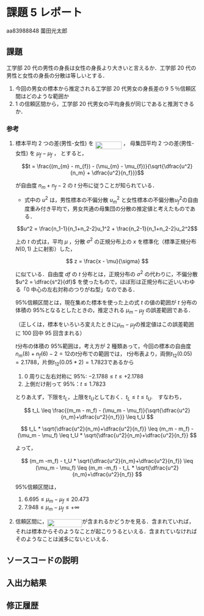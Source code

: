 # 課題 5 レポート

aa83988848 薗田光太郎

## 課題

工学部 20 代の男性の身長は女性の身長より大きいと言えるか．工学部 20 代の男性と女性の身長の分散は等しいとする．

1. 今回の男女の標本から推定される工学部 20 代男女の身長差の９５％信頼区間はどのような範囲か
2. 1 の信頼区間から，工学部 20 代男女の平均身長が同じであると推測できるか．

### 参考

1. 標本平均 2 つの差(男性-女性) を <img src="/k05/tex/c0722151ad3bf5c7b392feebe23530e1.svg?invert_in_darkmode&sanitize=true" align=middle width=69.14402385pt height=19.1781018pt/> ，
   母集団平均 2 つの差(男性-女性) を $\mu_{f} - \mu_{f}$ ，
   とすると，

   $$t = \frac{(m_{m} - m_{f}) - (\mu_{m} - \mu_{f})}{\sqrt{\dfrac{u^2}{n_m} + \dfrac{u^2}{n_f}}}$$

   が自由度 $n_m + n_f - 2$ の $t$ 分布に従うことが知られている．

   - 式中の $u^2$ は，男性標本の不偏分散 $u_m^2$ と女性標本の不偏分散$u_f^2$の自由度重み付き平均で，男女共通の母集団の分散の推定値と考えたものである．

   $$u^2 = \frac{n_1-1}{n_1+n_2-2}u_1^2 + \frac{n_2-1}{n_1+n_2-2}u_2^2$$

   上の $t$ の式は，平均 $\mu$ ，分散 $\sigma^2$ の正規分布上の $x$ を標準化（標準正規分布 $N(0,1)$ 上に射影）した，
   
   $$ z = \frac{x - \mu}{\sigma} $$
   
   に似ている．自由度 $df$ の $t$ 分布とは，正規分布の $\sigma^2$ の代わりに，不偏分散 $u^2 = \dfrac{s^2}{df}$ を使ったもので，ほぼ形は正規分布に近いいわゆる「0 中心の左右対称のつりがね型」なのである．

   95%信頼区間とは，現在集めた標本を使った上の式 $t$ の値の範囲が $t$ 分布の体積の 95%となるとしたときの，推定される $\mu_m-\mu_f$ の誤差範囲である．

   （正しくは，標本をいろいろ変えたときに$\mu_m-\mu_f$の推定値はこの誤差範囲に $100$ 回中 $95$ 回含まれる）

   $t$分布の体積の 95%範囲は，考え方が 2 種類あって，今回の標本の自由度$n_m(8)+n_f(6)-2=12$の$t$分布での範囲では，
   $t$分布表より，両側$t_{12}(0.05)=2.1788$，片側$t_{12}(0.05*2)=1.7823$であるから

   1. 0 周りに左右対称に 95%: $-2.1788 \leq t \leq +2.1788$
   2. 上側だけ削って 95%：$t \leq 1.7823$

   とりあえず，下限を$t_L$，上限を$t_U$としておく．$t_L \leq t \leq t_U$.　すなわち，

   $$ t_L \leq \frac{(m_m - m_f) - (\mu_m - \mu_f)}{\sqrt{\dfrac{u^2}{n_m}+\dfrac{u^2}{n_f}}} \leq t_U $$

   $$ t_L * \sqrt{\dfrac{u^2}{n_m}+\dfrac{u^2}{n_f}} \leq (m_m - m_f) - (\mu_m - \mu_f) \leq t_U * \sqrt{\dfrac{u^2}{n_m}+\dfrac{u^2}{n_f}} $$

   よって，
   
   $$ (m_m -m_f) - t_U * \sqrt{\dfrac{u^2}{n_m}+\dfrac{u^2}{n_f}} \leq　(\mu_m - \mu_f) \leq (m_m -m_f) - t_L * \sqrt{\dfrac{u^2}{n_m}+\dfrac{u^2}{n_f}} $$

   95%信頼区間は，

   1. $6.695 \leq \mu_m-\mu_f \leq 20.473$
   2. $7.948 \leq \mu_m-\mu_f \leq +\infty$

2. 信頼区間に，<img src="/k05/tex/cebab1a0dc12040d331c8801f3218ac5.svg?invert_in_darkmode&sanitize=true" align=middle width=91.04642249999999pt height=21.18721440000001pt/>が含まれるかどうかを見る．含まれていれば，それは標本からそのようなことが起こりうるといえる．含まれていなければそのようなことは滅多にないといえる．

## ソースコードの説明

## 入出力結果

## 修正履歴
